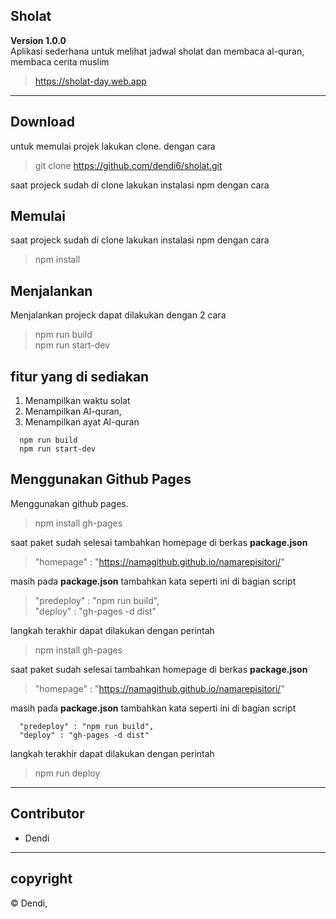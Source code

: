 ## Sholat

**Version 1.0.0**</br>
Aplikasi sederhana untuk melihat jadwal sholat dan membaca al-quran,<br>
membaca cerita muslim

> https://sholat-day.web.app

---

## Download
untuk memulai projek lakukan clone. dengan cara

> git clone https://github.com/dendi6/sholat.git

saat projeck sudah di clone lakukan instalasi npm dengan cara

## Memulai
saat projeck sudah di clone lakukan instalasi npm dengan cara

> npm install

## Menjalankan

Menjalankan projeck dapat dilakukan dengan 2 cara
> npm run build</br> npm run start-dev

## fitur yang di sediakan

1. Menampilkan waktu solat
2. Menampilkan Al-quran,
3. Menampilkan ayat Al-quran

```
  npm run build
  npm run start-dev
```
## Menggunakan Github Pages

Menggunakan github pages.
> npm install gh-pages

saat paket sudah selesai tambahkan homepage di berkas <b>package.json</b>

> "homepage" : "https://namagithub.github.io/namarepisitori/"

masih pada <b>package.json</b> tambahkan kata seperti ini di bagian script

> "predeploy" : "npm run build",</br>
> "deploy" : "gh-pages -d dist"

langkah terakhir dapat dilakukan dengan perintah

> npm install gh-pages

saat paket sudah selesai tambahkan homepage di berkas <b>package.json</b>
> "homepage" : "https://namagithub.github.io/namarepisitori/"

masih pada <b>package.json</b> tambahkan kata seperti ini di bagian script
```
  "predeploy" : "npm run build",
  "deploy" : "gh-pages -d dist"
```

langkah terakhir dapat dilakukan dengan perintah
> npm run deploy

---

## Contributor

- Dendi

---

## copyright

© Dendi,
